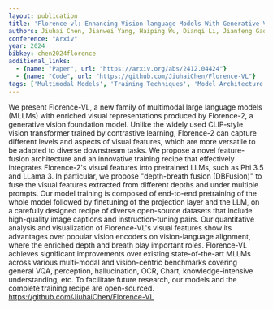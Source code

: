```yaml
---
layout: publication
title: 'Florence-vl: Enhancing Vision-language Models With Generative Vision Encoder And Depth-breadth Fusion'
authors: Jiuhai Chen, Jianwei Yang, Haiping Wu, Dianqi Li, Jianfeng Gao, Tianyi Zhou, Bin Xiao
conference: "Arxiv"
year: 2024
bibkey: chen2024florence
additional_links:
  - {name: "Paper", url: "https://arxiv.org/abs/2412.04424"}
  - {name: "Code", url: "https://github.com/JiuhaiChen/Florence-VL"}
tags: ['Multimodal Models', 'Training Techniques', 'Model Architecture', 'Merging', 'Pretraining Methods', 'Transformer', 'Fine-Tuning', 'Has Code', 'Prompting']
---
```

We present Florence-VL, a new family of multimodal large language models
(MLLMs) with enriched visual representations produced by Florence-2, a
generative vision foundation model. Unlike the widely used CLIP-style vision
transformer trained by contrastive learning, Florence-2 can capture different
levels and aspects of visual features, which are more versatile to be adapted
to diverse downstream tasks. We propose a novel feature-fusion architecture and
an innovative training recipe that effectively integrates Florence-2's visual
features into pretrained LLMs, such as Phi 3.5 and LLama 3. In particular, we
propose "depth-breath fusion (DBFusion)" to fuse the visual features extracted
from different depths and under multiple prompts. Our model training is
composed of end-to-end pretraining of the whole model followed by finetuning of
the projection layer and the LLM, on a carefully designed recipe of diverse
open-source datasets that include high-quality image captions and
instruction-tuning pairs. Our quantitative analysis and visualization of
Florence-VL's visual features show its advantages over popular vision encoders
on vision-language alignment, where the enriched depth and breath play
important roles. Florence-VL achieves significant improvements over existing
state-of-the-art MLLMs across various multi-modal and vision-centric benchmarks
covering general VQA, perception, hallucination, OCR, Chart,
knowledge-intensive understanding, etc. To facilitate future research, our
models and the complete training recipe are open-sourced.
https://github.com/JiuhaiChen/Florence-VL
